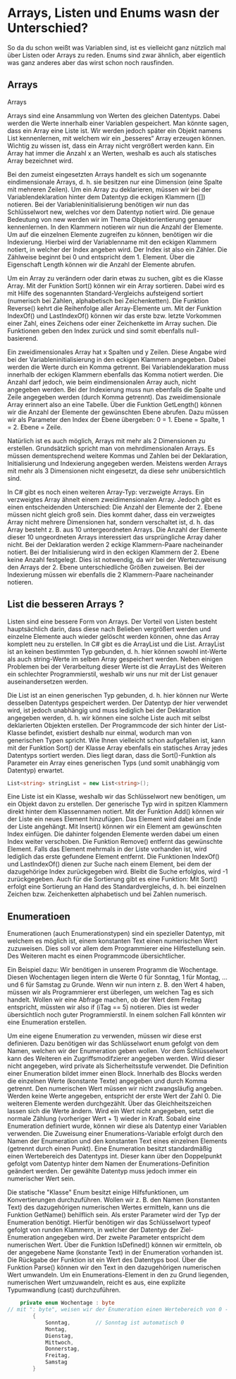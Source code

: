 # Arrays, Listen und Enums wasn der Unterschied?

So da du schon weißt was Variablen sind, ist es vielleicht ganz nützlich mal über Listen oder Arrays zu reden.
Enums sind zwar ähnlich, aber eigentlich was ganz anderes aber das wirst schon noch rausfinden.

## Arrays

Arrays

Arrays sind eine Ansammlung von Werten des gleichen Datentyps. Dabei werden die Werte innerhalb einer Variablen gespeichert. Man könnte sagen, dass ein Array eine Liste ist. Wir werden jedoch später ein Objekt namens List kennenlernen, mit welchem wir ein „besseres“ Array erzeugen können. Wichtig zu wissen ist, dass ein Array nicht vergrößert werden kann. Ein Array hat immer die Anzahl x an Werten, weshalb es auch als statisches Array bezeichnet wird.

Bei den zumeist eingesetzten Arrays handelt es sich um sogenannte eindimensionale Arrays, d. h. sie besitzen nur eine Dimension (eine Spalte mit mehreren Zeilen). Um ein Array zu deklarieren, müssen wir bei der Variablendeklaration hinter dem Datentyp die eckigen Klammern ([]) notieren. Bei der Variableninitialisierung benötigen wir nun das Schlüsselwort new, welches vor dem Datentyp notiert wird. Die genaue Bedeutung von new werden wir im Thema Objektorientierung genauer kennenlernen. In den Klammern notieren wir nun die Anzahl der Elemente. Um auf die einzelnen Elemente zugreifen zu können, benötigen wir die Indexierung. Hierbei wird der Variablenname mit den eckigen Klammern notiert, in welcher der Index angeben wird. Der Index ist also ein Zähler. Die Zählweise beginnt bei 0 und entspricht dem 1. Element. Über die Eigenschaft Length können wir die Anzahl der Elemente abrufen.

Um ein Array zu verändern oder darin etwas zu suchen, gibt es die Klasse Array. Mit der Funktion Sort() können wir ein Array sortieren. Dabei wird es mit Hilfe des sogenannten Standard-Vergleichs aufsteigend sortiert (numerisch bei Zahlen, alphabetisch bei Zeichenketten). Die Funktion Reverse() kehrt die Reihenfolge aller Array-Elemente um. Mit der Funktion IndexOf() und LastIndexOf() können wir das erste bzw. letzte Vorkommen einer Zahl, eines Zeichens oder einer Zeichenkette im Array suchen. Die Funktionen geben den Index zurück und sind somit ebenfalls null-basierend.

Ein zweidimensionales Array hat x Spalten und y Zeilen. Diese Angabe wird bei der Variableninitialisierung in den eckigen Klammern angegeben. Dabei werden die Werte durch ein Komma getrennt. Bei Variablendeklaration muss innerhalb der eckigen Klammern ebenfalls das Komma notiert werden. Die Anzahl darf jedoch, wie beim eindimensionalen Array auch, nicht angegeben werden. Bei der Indexierung muss nun ebenfalls die Spalte und Zeile angegeben werden (durch Komma getrennt). Das zweidimensionale Array erinnert also an eine Tabelle. Über die Funktion GetLength() können wir die Anzahl der Elemente der gewünschten Ebene abrufen. Dazu müssen wir als Parameter den Index der Ebene übergeben: 0 = 1. Ebene = Spalte, 1 = 2. Ebene = Zeile.

Natürlich ist es auch möglich, Arrays mit mehr als 2 Dimensionen zu erstellen. Grundsätzlich spricht man von mehrdimensionalen Arrays. Es müssen dementsprechend weitere Kommas und Zahlen bei der Deklaration, Initialisierung und Indexierung angegeben werden. Meistens werden Arrays mit mehr als 3 Dimensionen nicht eingesetzt, da diese sehr unübersichtlich sind.

In C# gibt es noch einen weiteren Array-Typ: verzweigte Arrays. Ein verzweigtes Array ähnelt einem zweidimensionalen Array. Jedoch gibt es einen entscheidenden Unterschied: Die Anzahl der Elemente der 2. Ebene müssen nicht gleich groß sein. Dies kommt daher, dass ein verzweigtes Array nicht mehrere Dimensionen hat, sondern verschaltet ist, d. h. das Array besteht z. B. aus 10 untergeordneten Arrays. Die Anzahl der Elemente dieser 10 ungeordneten Arrays interessiert das ursprüngliche Array daher nicht. Bei der Deklaration werden 2 eckige Klammern-Paare nacheinander notiert. Bei der Initialisierung wird in den eckigen Klammern der 2. Ebene keine Anzahl festgelegt. Dies ist notwendig, da wir bei der Wertezuweisung den Arrays der 2. Ebene unterschiedliche Größen zuweisen. Bei der Indexierung müssen wir ebenfalls die 2 Klammern-Paare nacheinander notieren.

## List die besseren Arrays ?

Listen sind eine bessere Form von Arrays. Der Vorteil von Listen besteht hauptsächlich darin, dass diese nach Belieben vergrößert werden und einzelne Elemente auch wieder gelöscht werden können, ohne das Array komplett neu zu erstellen. In C# gibt es die ArrayList und die List. ArrayList ist an keinen bestimmten Typ gebunden, d. h. hier können sowohl int-Werte als auch string-Werte im selben Array gespeichert werden. Neben einigen Problemen bei der Verarbeitung dieser Werte ist die ArrayList des Weiteren ein schlechter Programmierstil, weshalb wir uns nur mit der List genauer auseinandersetzen werden.

Die List ist an einen generischen Typ gebunden, d. h. hier können nur Werte desselben Datentyps gespeichert werden. Der Datentyp der hier verwendet wird, ist jedoch unabhängig und muss lediglich bei der Deklaration angegeben werden, d. h. wir können eine solche Liste auch mit selbst deklarierten Objekten erstellen. Der Programmcode der sich hinter der List-Klasse befindet, existiert deshalb nur einmal, wodurch man von generischen Typen spricht. Wie Ihnen vielleicht schon aufgefallen ist, kann mit der Funktion Sort() der Klasse Array ebenfalls ein statisches Array jedes Datentyps sortiert werden. Dies liegt daran, dass die Sort()-Funktion als Parameter ein Array eines generischen Typs (und somit unabhängig vom Datentyp) erwartet.

```csharp
List<string> stringList = new List<string>(); 
```

Eine Liste ist ein Klasse, weshalb wir das Schlüsselwort new benötigen, um ein Objekt davon zu erstellen. Der generische Typ wird in spitzen Klammern direkt hinter dem Klassennamen notiert. Mit der Funktion Add() können wir der Liste ein neues Element hinzufügen. Das Element wird dabei am Ende der Liste angehängt. Mit Insert() können wir ein Element am gewünschten Index einfügen. Die dahinter folgenden Elemente werden dabei um einen Index weiter verschoben. Die Funktion Remove() entfernt das gewünschte Element. Falls das Element mehrmals in der Liste vorhanden ist, wird lediglich das erste gefundene Element entfernt. Die Funktionen IndexOf() und LastIndexOf() dienen zur Suche nach einem Element, bei dem der dazugehörige Index zurückgegeben wird. Bleibt die Suche erfolglos, wird -1 zurückgegeben. Auch für die Sortierung gibt es eine Funktion: Mit Sort() erfolgt eine Sortierung an Hand des Standardvergleichs, d. h. bei einzelnen Zeichen bzw. Zeichenketten alphabetisch und bei Zahlen numerisch.

## Enumeratioen

Enumerationen (auch Enumerationstypen) sind ein spezieller Datentyp, mit welchem es möglich ist, einem konstanten Text einen numerischen Wert zuzuweisen. Dies soll vor allem dem Programmierer eine Hilfestellung sein. Des Weiteren macht es einen Programmcode übersichtlicher.

Ein Beispiel dazu: Wir benötigen in unserem Programm die Wochentage. Diesen Wochentagen liegen intern die Werte 0 für Sonntag, 1 für Montag, … und 6 für Samstag zu Grunde. Wenn wir nun intern z. B. den Wert 4 haben, müssen wir als Programmierer erst überlegen, um welchen Tag es sich handelt. Wollen wir eine Abfrage machen, ob der Wert dem Freitag entspricht, müssten wir also if (iTag == 5) notieren. Dies ist weder übersichtlich noch guter Programmierstil. In einem solchen Fall könnten wir eine Enumeration erstellen.

Um eine eigene Enumeration zu verwenden, müssen wir diese erst definieren. Dazu benötigen wir das Schlüsselwort enum gefolgt von dem Namen, welchen wir der Enumeration geben wollen. Vor dem Schlüsselwort kann des Weiteren ein Zugriffsmodifzierer angegeben werden. Wird dieser nicht angegeben, wird private als Sicherheitsstufe verwendet. Die Definition einer Enumeration bildet immer einen Block. Innerhalb des Blocks werden die einzelnen Werte (konstante Texte) angegeben und durch Komma getrennt. Den numerischen Wert müssen wir nicht zwangsläufig angeben. Werden keine Werte angegeben, entspricht der erste Wert der Zahl 0. Die weiteren Elemente werden durchgezählt. Über das Gleichheitszeichen lassen sich die Werte ändern. Wird ein Wert nicht angegeben, setzt die normale Zählung (vorheriger Wert + 1) wieder in Kraft.
Sobald eine Enumeration definiert wurde, können wir diese als Datentyp einer Variablen verwenden. Die Zuweisung einer Enumerations-Variable erfolgt durch den Namen der Enumeration und den konstanten Text eines einzelnen Elements (getrennt durch einen Punkt). Eine Enumeration besitzt standardmäßig einen Wertebereich des Datentyps int. Dieser kann über den Doppelpunkt gefolgt vom Datentyp hinter dem Namen der Enumerations-Definition geändert werden. Der gewählte Datentyp muss jedoch immer ein numerischer Wert sein.

Die statische "Klasse" Enum besitzt einige Hilfsfunktionen, um Konvertierungen durchzuführen. Wollen wir z. B. den Namen (konstanten Text) des dazugehörigen numerischen Wertes ermitteln, kann uns die Funktion GetName() behilflich sein. Als erster Parameter wird der Typ der Enumeration benötigt. Hierfür benötigen wir das Schlüsselwort typeof gefolgt von runden Klammern, in welcher der Datentyp der Ziel-Enumeration angegeben wird. Der zweite Parameter entspricht dem numerischen Wert. Über die Funktion IsDefined() können wir ermitteln, ob der angegebene Name (konstante Text) in der Enumeration vorhanden ist. Die Rückgabe der Funktion ist ein Wert des Datentyps bool. Über die Funktion Parse() können wir den Text in den dazugehörigen numerischen Wert umwandeln. Um ein Enumerations-Element in den zu Grund liegenden, numerischen Wert umzuwandeln, reicht es aus, eine explizite Typumwandlung (cast) durchzuführen.

```csharp
    private enum Wochentage : byte  
// mit ": byte", weisen wir der Enumeration einen Wertebereich von 0 - 255 zu
        {
            Sonntag,        // Sonntag ist automatisch 0
            Montag,
            Dienstag,
            Mittwoch,
            Donnerstag,
            Freitag,
            Samstag
        }
```
